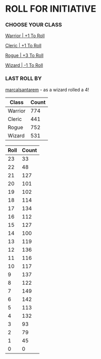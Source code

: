 # ROLL FOR INITIATIVE
### CHOOSE YOUR CLASS

[Warrior | +1 To Roll](https://github.com/benjaminsampica/benjaminsampica/issues/new?title=roll%7Cwarrior&body=Just+click+%27Create%27.)

[Cleric | +1 To Roll](https://github.com/benjaminsampica/benjaminsampica/issues/new?title=roll%7Ccleric&body=Just+click+%27Create%27.)

[Rogue | +3 To Roll](https://github.com/benjaminsampica/benjaminsampica/issues/new?title=roll%7Crogue&body=Just+click+%27Create%27.)

[Wizard | -1 To Roll](https://github.com/benjaminsampica/benjaminsampica/issues/new?title=roll%7Cwizard&body=Just+click+%27Create%27.)
### LAST ROLL BY
[marcalsantarem](https://www.github.com/marcalsantarem) - as a wizard rolled a 4!

|Class|Count|
|-|-|
|Warrior|774|
|Cleric|441|
|Rogue|752|
|Wizard|531|

|Roll|Count|
|-|-|
|23|33
|22|48
|21|127
|20|101
|19|102
|18|114
|17|134
|16|112
|15|127
|14|100
|13|119
|12|136
|11|116
|10|117
|9|137
|8|122
|7|149
|6|142
|5|113
|4|132
|3|93
|2|79
|1|45
|0|0
